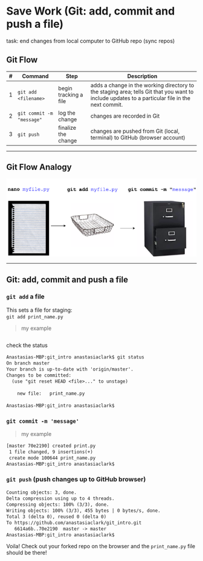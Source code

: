 # Save Work (Git: add, commit and push a file)
task:  end changes from local computer to GitHub repo (sync repos)

## Git Flow 
| #     | Command                   | Step  | Description      |
|-------|---------------------------| -----|------------------|
|  1    | `git add <filename>`      | begin tracking a file | adds a change in the working directory to the staging area; tells Git that you want to include updates to a particular file in the next commit.  |    
|  2    | `git commit -m "message"` | log the change | changes are recorded in Git |  
|  3    | `git push`                | finalize the change | changes are pushed from Git (local, terminal) to GitHub (browser account) | 
 
---

## Git Flow Analogy
![git flow](images/git_diagram.png)

---

## Git:  add, commit and push a file

### `git add` a file
This sets a file for staging:  
`git add print_name.py`  

>my example  
```Anastasias-MBP:git_intro anastasiaclark$ git add print_name.py
```
check the status
```git
Anastasias-MBP:git_intro anastasiaclark$ git status
On branch master
Your branch is up-to-date with 'origin/master'.
Changes to be committed:
  (use "git reset HEAD <file>..." to unstage)

	new file:   print_name.py

Anastasias-MBP:git_intro anastasiaclark$                                         
```

### `git commit -m 'message'`
>my example  
```Anastasias-MBP:git_intro anastasiaclark$ git commit -m 'created print.py'
[master 70e2190] created print.py
 1 file changed, 9 insertions(+)
 create mode 100644 print_name.py
Anastasias-MBP:git_intro anastasiaclark$
```

### `git push` (push changes up to GitHub browser)

```Anastasias-MBP:git_intro anastasiaclark$ git push
Counting objects: 3, done.
Delta compression using up to 4 threads.
Compressing objects: 100% (3/3), done.
Writing objects: 100% (3/3), 455 bytes | 0 bytes/s, done.
Total 3 (delta 0), reused 0 (delta 0)
To https://github.com/anastasiaclark/git_intro.git
   6614a6b..70e2190  master -> master
Anastasias-MBP:git_intro anastasiaclark$
```

Voila! Check out your forked repo on the browser and the `print_name.py` file should be there!

